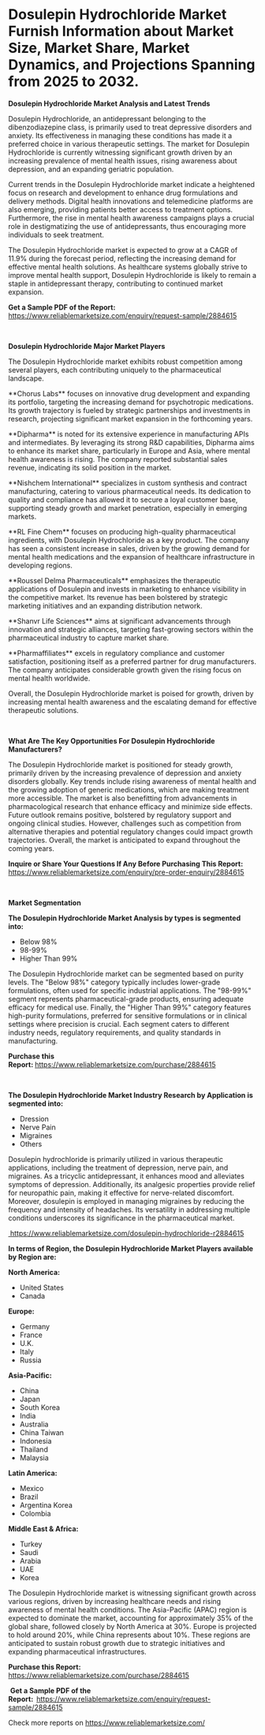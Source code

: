 <p><h1>Dosulepin Hydrochloride Market Furnish Information about Market Size, Market Share, Market Dynamics, and Projections Spanning from 2025 to 2032.</h1></p><p><strong>Dosulepin Hydrochloride Market Analysis and Latest Trends</strong></p>
<p><p>Dosulepin Hydrochloride, an antidepressant belonging to the dibenzodiazepine class, is primarily used to treat depressive disorders and anxiety. Its effectiveness in managing these conditions has made it a preferred choice in various therapeutic settings. The market for Dosulepin Hydrochloride is currently witnessing significant growth driven by an increasing prevalence of mental health issues, rising awareness about depression, and an expanding geriatric population.</p><p>Current trends in the Dosulepin Hydrochloride market indicate a heightened focus on research and development to enhance drug formulations and delivery methods. Digital health innovations and telemedicine platforms are also emerging, providing patients better access to treatment options. Furthermore, the rise in mental health awareness campaigns plays a crucial role in destigmatizing the use of antidepressants, thus encouraging more individuals to seek treatment.</p><p>The Dosulepin Hydrochloride market is expected to grow at a CAGR of 11.9% during the forecast period, reflecting the increasing demand for effective mental health solutions. As healthcare systems globally strive to improve mental health support, Dosulepin Hydrochloride is likely to remain a staple in antidepressant therapy, contributing to continued market expansion.</p></p>
<p><strong>Get a Sample PDF of the Report:&nbsp;</strong> <a href="https://www.reliablemarketsize.com/enquiry/request-sample/2884615?utm_campaign=3307&utm_medium=2&utm_source=Github&utm_content=ia&utm_term=13032025&utm_id=dosulepin-hydrochloride">https://www.reliablemarketsize.com/enquiry/request-sample/2884615</a></p>
<p>&nbsp;</p>
<p><strong>Dosulepin Hydrochloride Major Market Players</strong></p>
<p><p>The Dosulepin Hydrochloride market exhibits robust competition among several players, each contributing uniquely to the pharmaceutical landscape. </p><p>**Chorus Labs** focuses on innovative drug development and expanding its portfolio, targeting the increasing demand for psychotropic medications. Its growth trajectory is fueled by strategic partnerships and investments in research, projecting significant market expansion in the forthcoming years.</p><p>**Dipharma** is noted for its extensive experience in manufacturing APIs and intermediates. By leveraging its strong R&D capabilities, Dipharma aims to enhance its market share, particularly in Europe and Asia, where mental health awareness is rising. The company reported substantial sales revenue, indicating its solid position in the market.</p><p>**Nishchem International** specializes in custom synthesis and contract manufacturing, catering to various pharmaceutical needs. Its dedication to quality and compliance has allowed it to secure a loyal customer base, supporting steady growth and market penetration, especially in emerging markets.</p><p>**RL Fine Chem** focuses on producing high-quality pharmaceutical ingredients, with Dosulepin Hydrochloride as a key product. The company has seen a consistent increase in sales, driven by the growing demand for mental health medications and the expansion of healthcare infrastructure in developing regions.</p><p>**Roussel Delma Pharmaceuticals** emphasizes the therapeutic applications of Dosulepin and invests in marketing to enhance visibility in the competitive market. Its revenue has been bolstered by strategic marketing initiatives and an expanding distribution network.</p><p>**Shanvr Life Sciences** aims at significant advancements through innovation and strategic alliances, targeting fast-growing sectors within the pharmaceutical industry to capture market share.</p><p>**Pharmaffiliates** excels in regulatory compliance and customer satisfaction, positioning itself as a preferred partner for drug manufacturers. The company anticipates considerable growth given the rising focus on mental health worldwide.</p><p>Overall, the Dosulepin Hydrochloride market is poised for growth, driven by increasing mental health awareness and the escalating demand for effective therapeutic solutions.</p></p>
<p>&nbsp;</p>
<p><strong>What Are The Key Opportunities For Dosulepin Hydrochloride Manufacturers?</strong></p>
<p><p>The Dosulepin Hydrochloride market is positioned for steady growth, primarily driven by the increasing prevalence of depression and anxiety disorders globally. Key trends include rising awareness of mental health and the growing adoption of generic medications, which are making treatment more accessible. The market is also benefitting from advancements in pharmacological research that enhance efficacy and minimize side effects. Future outlook remains positive, bolstered by regulatory support and ongoing clinical studies. However, challenges such as competition from alternative therapies and potential regulatory changes could impact growth trajectories. Overall, the market is anticipated to expand throughout the coming years.</p></p>
<p><strong>Inquire or Share Your Questions If Any Before Purchasing This Report:</strong> <a href="https://www.reliablemarketsize.com/enquiry/pre-order-enquiry/2884615?utm_campaign=3307&utm_medium=2&utm_source=Github&utm_content=ia&utm_term=13032025&utm_id=dosulepin-hydrochloride">https://www.reliablemarketsize.com/enquiry/pre-order-enquiry/2884615</a></p>
<p>&nbsp;</p>
<p><strong>Market Segmentation</strong></p>
<p><strong>The Dosulepin Hydrochloride Market Analysis by types is segmented into:</strong></p>
<p><ul><li>Below 98%</li><li>98-99%</li><li>Higher Than 99%</li></ul></p>
<p><p>The Dosulepin Hydrochloride market can be segmented based on purity levels. The "Below 98%" category typically includes lower-grade formulations, often used for specific industrial applications. The "98-99%" segment represents pharmaceutical-grade products, ensuring adequate efficacy for medical use. Finally, the "Higher Than 99%" category features high-purity formulations, preferred for sensitive formulations or in clinical settings where precision is crucial. Each segment caters to different industry needs, regulatory requirements, and quality standards in manufacturing.</p></p>
<p><strong>Purchase this Report:&nbsp;</strong><a href="https://www.reliablemarketsize.com/purchase/2884615?utm_campaign=3307&utm_medium=2&utm_source=Github&utm_content=ia&utm_term=13032025&utm_id=dosulepin-hydrochloride">https://www.reliablemarketsize.com/purchase/2884615</a></p>
<p>&nbsp;</p>
<p><strong>The Dosulepin Hydrochloride Market Industry Research by Application is segmented into:</strong></p>
<p><ul><li>Dression</li><li>Nerve Pain</li><li>Migraines</li><li>Others</li></ul></p>
<p><p>Dosulepin hydrochloride is primarily utilized in various therapeutic applications, including the treatment of depression, nerve pain, and migraines. As a tricyclic antidepressant, it enhances mood and alleviates symptoms of depression. Additionally, its analgesic properties provide relief for neuropathic pain, making it effective for nerve-related discomfort. Moreover, dosulepin is employed in managing migraines by reducing the frequency and intensity of headaches. Its versatility in addressing multiple conditions underscores its significance in the pharmaceutical market.</p></p>
<p><a href="https://www.reliablemarketsize.com/dosulepin-hydrochloride-r2884615?utm_campaign=3307&utm_medium=2&utm_source=Github&utm_content=ia&utm_term=13032025&utm_id=dosulepin-hydrochloride">&nbsp;https://www.reliablemarketsize.com/dosulepin-hydrochloride-r2884615</a></p>
<p><strong>In terms of Region, the Dosulepin Hydrochloride Market Players available by Region are:</strong></p>
<p>
    <p> <strong> North America: </strong>
        <ul>
            <li>United States</li>
            <li>Canada</li>
        </ul>
        </p> 
    <p> <strong> Europe: </strong>
        <ul>
            <li>Germany</li>
            <li>France</li>
            <li>U.K.</li>
            <li>Italy</li>
            <li>Russia</li>
        </ul>
        </p> 
    <p> <strong> Asia-Pacific: </strong>
        <ul>
            <li>China</li>
            <li>Japan</li>
            <li>South Korea</li>
            <li>India</li>
            <li>Australia</li>
            <li>China Taiwan</li>
            <li>Indonesia</li>
            <li>Thailand</li>
            <li>Malaysia</li>
        </ul>
        </p> 
    <p> <strong> Latin America: </strong>
        <ul>
            <li>Mexico</li>
            <li>Brazil</li>
            <li>Argentina Korea</li>
            <li>Colombia</li>
        </ul>
        </p> 
    <p> <strong> Middle East & Africa: </strong>
        <ul>
            <li>Turkey</li>
            <li>Saudi</li>
            <li>Arabia</li>
            <li>UAE</li>
            <li>Korea</li>
        </ul>
    </p>
    </p>
<p><p>The Dosulepin Hydrochloride market is witnessing significant growth across various regions, driven by increasing healthcare needs and rising awareness of mental health conditions. The Asia-Pacific (APAC) region is expected to dominate the market, accounting for approximately 35% of the global share, followed closely by North America at 30%. Europe is projected to hold around 20%, while China represents about 10%. These regions are anticipated to sustain robust growth due to strategic initiatives and expanding pharmaceutical infrastructures.</p></p>
<p><strong>Purchase this Report: </strong><a href="https://www.reliablemarketsize.com/purchase/2884615?utm_campaign=3307&utm_medium=2&utm_source=Github&utm_content=ia&utm_term=13032025&utm_id=dosulepin-hydrochloride">https://www.reliablemarketsize.com/purchase/2884615</a></p>
<p>&nbsp;<strong>Get a Sample PDF of the Report:&nbsp;&nbsp;</strong><a href="https://www.reliablemarketsize.com/enquiry/request-sample/2884615?utm_campaign=3307&utm_medium=2&utm_source=Github&utm_content=ia&utm_term=13032025&utm_id=dosulepin-hydrochloride">https://www.reliablemarketsize.com/enquiry/request-sample/2884615</a></p>
<p><strong></strong></p>
<p>Check more reports on <a href="https://www.reliablemarketsize.com/?utm_campaign=3307&utm_medium=2&utm_source=Github&utm_content=ia&utm_term=13032025&utm_id=dosulepin-hydrochloride">https://www.reliablemarketsize.com/</a></p>